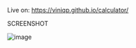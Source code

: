 Live on: https://viniqp.github.io/calculator/

SCREENSHOT

![image](https://user-images.githubusercontent.com/60012562/184059248-e7513323-2494-4910-b007-3bc795ffac2c.png)


